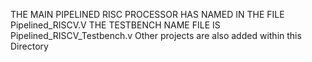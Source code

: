 THE MAIN PIPELINED RISC PROCESSOR HAS NAMED IN THE FILE Pipelined_RISCV.V
THE TESTBENCH NAME FILE IS Pipelined_RISCV_Testbench.v
Other projects are also added within this Directory
